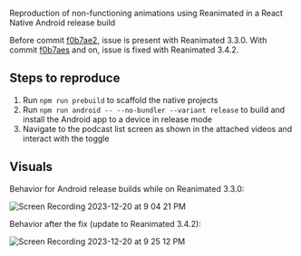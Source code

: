 Reproduction of non-functioning animations using Reanimated in a React Native Android release build 

Before commit [f0b7ae2](https://github.com/klcantrell/reanimated-3.3-android-release-issue/commit/f0b7ae26a8e818197fbe2ad0fba47ed362a4e69e), issue is present with Reanimated 3.3.0. With commit [f0b7aes](https://github.com/klcantrell/reanimated-3.3-android-release-issue/commit/f0b7ae26a8e818197fbe2ad0fba47ed362a4e69e) and on, issue is fixed with Reanimated 3.4.2.

## Steps to reproduce

1. Run `npm run prebuild` to scaffold the native projects
1. Run `npm run android -- --no-bundler --variant release` to build and install the Android app to a device in release mode
1. Navigate to the podcast list screen as shown in the attached videos and interact with the toggle

## Visuals

Behavior for Android release builds while on Reanimated 3.3.0:

![Screen Recording 2023-12-20 at 9 04 21 PM](https://github.com/software-mansion/react-native-reanimated/assets/24497389/b672266b-d5b5-488c-bcc0-ea473f019921)


Behavior after the fix (update to Reanimated 3.4.2):

![Screen Recording 2023-12-20 at 9 25 12 PM](https://github.com/software-mansion/react-native-reanimated/assets/24497389/48aabd1a-56b0-416e-b246-8963a12a81cc)
